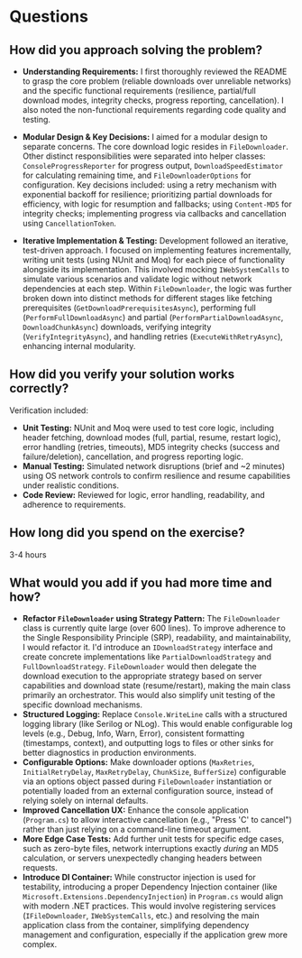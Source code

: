 # Questions

## How did you approach solving the problem?

* **Understanding Requirements:** I first thoroughly reviewed the README to grasp the core problem (reliable downloads over unreliable networks) and the specific functional requirements (resilience, partial/full download modes, integrity checks, progress reporting, cancellation). I also noted the non-functional requirements regarding code quality and testing.

* **Modular Design & Key Decisions:** I aimed for a modular design to separate concerns. The core download logic resides in `FileDownloader`. Other distinct responsibilities were separated into helper classes: `ConsoleProgressReporter` for progress output, `DownloadSpeedEstimator` for calculating remaining time, and `FileDownloaderOptions` for configuration. Key decisions included: using a retry mechanism with exponential backoff for resilience; prioritizing partial downloads for efficiency, with logic for resumption and fallbacks; using `Content-MD5` for integrity checks; implementing progress via callbacks and cancellation using `CancellationToken`.

* **Iterative Implementation & Testing:** Development followed an iterative, test-driven approach. I focused on implementing features incrementally, writing unit tests (using NUnit and Moq) for each piece of functionality alongside its implementation. This involved mocking `IWebSystemCalls` to simulate various scenarios and validate logic without network dependencies at each step. Within `FileDownloader`, the logic was further broken down into distinct methods for different stages like fetching prerequisites (`GetDownloadPrerequisitesAsync`), performing full (`PerformFullDownloadAsync`) and partial (`PerformPartialDownloadAsync`, `DownloadChunkAsync`) downloads, verifying integrity (`VerifyIntegrityAsync`), and handling retries (`ExecuteWithRetryAsync`), enhancing internal modularity.

## How did you verify your solution works correctly?

Verification included:
* **Unit Testing:** NUnit and Moq were used to test core logic, including header fetching, download modes (full, partial, resume, restart logic), error handling (retries, timeouts), MD5 integrity checks (success and failure/deletion), cancellation, and progress reporting logic.
* **Manual Testing:** Simulated network disruptions (brief and ~2 minutes) using OS network controls to confirm resilience and resume capabilities under realistic conditions.
* **Code Review:** Reviewed for logic, error handling, readability, and adherence to requirements.

## How long did you spend on the exercise?

3-4 hours

## What would you add if you had more time and how?

* **Refactor `FileDownloader` using Strategy Pattern:** The `FileDownloader` class is currently quite large (over 600 lines). To improve adherence to the Single Responsibility Principle (SRP), readability, and maintainability, I would refactor it. I'd introduce an `IDownloadStrategy` interface and create concrete implementations like `PartialDownloadStrategy` and `FullDownloadStrategy`. `FileDownloader` would then delegate the download execution to the appropriate strategy based on server capabilities and download state (resume/restart), making the main class primarily an orchestrator. This would also simplify unit testing of the specific download mechanisms.
* **Structured Logging:** Replace `Console.WriteLine` calls with a structured logging library (like Serilog or NLog). This would enable configurable log levels (e.g., Debug, Info, Warn, Error), consistent formatting (timestamps, context), and outputting logs to files or other sinks for better diagnostics in production environments.
* **Configurable Options:** Make downloader options (`MaxRetries`, `InitialRetryDelay`, `MaxRetryDelay`, `ChunkSize`, `BufferSize`) configurable via an options object passed during `FileDownloader` instantiation or potentially loaded from an external configuration source, instead of relying solely on internal defaults.
* **Improved Cancellation UX:** Enhance the console application (`Program.cs`) to allow interactive cancellation (e.g., "Press 'C' to cancel") rather than just relying on a command-line timeout argument.
* **More Edge Case Tests:** Add further unit tests for specific edge cases, such as zero-byte files, network interruptions exactly *during* an MD5 calculation, or servers unexpectedly changing headers between requests.
* **Introduce DI Container:** While constructor injection is used for testability, introducing a proper Dependency Injection container (like `Microsoft.Extensions.DependencyInjection`) in `Program.cs` would align with modern .NET practices. This would involve registering services (`IFileDownloader`, `IWebSystemCalls`, etc.) and resolving the main application class from the container, simplifying dependency management and configuration, especially if the application grew more complex.